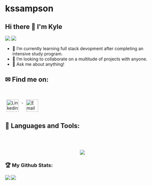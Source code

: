 # kssampson
## Hi there 👋 I'm Kyle
<div>
<img src="https://visitor-badge.laobi.icu/badge?page_id=kssampson.kssampson"/> <span><img src="https://img.shields.io/github/followers/kssampson?label=Followers&logo=Github"/></span>
</div>

- 🌱 I’m currently learning full stack devopment after completing an intensive study program.
- 👯 I’m looking to collaborate on a multitude of projects with anyone.
- 💬 Ask me about anything!

## ✉ Find me on:
<br />
<p align="left">
 <a href="https://www.linkedin.com/in/sampsonkyle/" target="_blank" rel="noopener noreferrer"> 
  <img src="https://skillicons.dev/icons?i=linkedin", alt="Linkedin" height="40" style="vertical-align:top; margin:4px; margin-right:10px">
 </a>
 <a href="mailto:kylesampsonmusic@gmail.com"> 
  <img src="https://cdn.jsdelivr.net/npm/simple-icons@v3/icons/gmail.svg" alt="Email" height="40" style="vertical-align:top; margin: 4px; margin-left: 10px">
 </a>
</p>

## 🧰 Languages and Tools:
<br />


<br />
<p align="center">
  <a href="https://skillicons.dev">
    <img src="https://skillicons.dev/icons?i=git,react,js,css,django,express,html,jquery,mongodb,mysql,nodejs,postman,vscode," />
  </a>
</p>



<h3>🏆 My Github Stats:</h3>

<div>
<a href="https://github-readme-stats.vercel.app/api?username=kssampson&theme=tokyonight">
  <img  align="left" src="https://github-readme-stats.vercel.app/api?username=kssampson&count_private=true&show_icons=true&theme=tokyonight" />
</a>
<a href="https://github-readme-stats.vercel.app/api/top-langs/?username=kssampson&hide=php&theme=tokyonight">
  <img align="left" src="https://github-readme-stats.vercel.app/api/top-langs/?username=kssampson&hide=php&theme=tokyonight" />
</a>
</div>





<!--
**kssampson** is a ✨ _special_ ✨ repository because its `README.md` (this file) appears on your GitHub profile.

Here are some ideas to get you started:

- 🔭 I’m currently working on ...
- 🌱 I’m currently learning ...
- 👯 I’m looking to collaborate on ...
- 🤔 I’m looking for help with ...
- 💬 Ask me about ...
- 📫 How to reach me: ...
- 😄 Pronouns: ...
- ⚡ Fun fact: ...
-->
